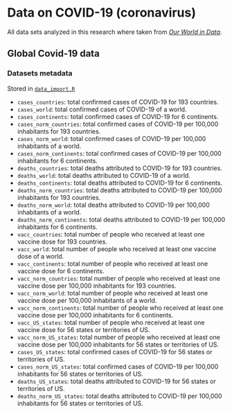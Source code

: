 

# Data on COVID-19 (coronavirus) 

All data sets analyzed in this research where taken from [_Our World in Data_](https://ourworldindata.org/coronavirus).



## Global Covid-19 data

### Datasets metadata

Stored in [`data_import.R`](data_import.R)

* `cases_countries`: total confirmed cases of COVID-19 for 193 countries.
* `cases_world`: total confirmed cases of COVID-19 of a world.
* `cases_continents`: total confirmed cases of COVID-19 for 6 continents.
* `cases_norm_countries`: total confirmed cases of COVID-19 per 100,000 inhabitants for 193 countries.
* `cases_norm_world`: total confirmed cases of COVID-19 per 100,000 inhabitants of a world.
* `cases_norm_continents`: total confirmed cases of COVID-19 per 100,000 inhabitants for 6 continents.
* `deaths_countries`: total deaths attributed to COVID-19 for 193 countries.
* `deaths_world`:  total deaths attributed to COVID-19 of a world.
* `deaths_continents`:  total deaths attributed to COVID-19 for 6 continents.
* `deaths_norm_countries`: total deaths attributed to COVID-19 per 100,000 inhabitants for 193 countries.
* `deaths_norm_world`: total deaths attributed to COVID-19 per 100,000 inhabitants of a world.
* `deaths_norm_continents`: total deaths attributed to COVID-19 per 100,000 inhabitants for 6 continents. 
* `vacc_countries`: total number of people who received at least one vaccine dose for 193 countries.
* `vacc_world`: total number of people who received at least one vaccine dose of a world.
* `vacc_continents`: total number of people who received at least one vaccine dose for 6 continents.
* `vacc_norm_countries`: total number of people who received at least one vaccine dose per 100,000 inhabitants for 193 countries.
* `vacc_norm_world`: total number of people who received at least one vaccine dose per 100,000 inhabitants of a world.
* `vacc_norm_continents`: total number of people who received at least one vaccine dose per 100,000 inhabitants for 6 continents. 
* `vacc_US_states`: total number of people who received at least one vaccine dose for 56 states or territories of US.
* `vacc_norm_US_states`: total number of people who received at least one vaccine dose per 100,000 inhabitants for 56 states or territories of US.
* `cases_US_states`: total confirmed cases of COVID-19 for 56 states or territories of US.
* `cases_norm_US_states`: total confirmed cases of COVID-19 per 100,000 inhabitants for 56 states or territories of US.
* `deaths_US_states`: total deaths attributed to COVID-19 for 56 states or territories of US.
* `deaths_norm_US_states`: total deaths attributed to COVID-19 per 100,000 inhabitants for 56 states or territories of US.